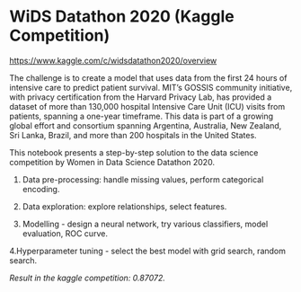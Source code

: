 # WiDS Datathon 2020 (Kaggle Competition) 

https://www.kaggle.com/c/widsdatathon2020/overview


The challenge is to create a model that uses data from the first 24 hours of intensive care to predict patient survival. MIT’s GOSSIS community initiative, with privacy certification from the Harvard Privacy Lab, has provided a dataset of more than 130,000 hospital Intensive Care Unit (ICU) visits from patients, spanning a one-year timeframe. This data is part of a growing global effort and consortium spanning Argentina, Australia, New Zealand, Sri Lanka, Brazil, and more than 200 hospitals in the United States.

This notebook presents a step-by-step solution to the data science competition by Women in Data Science Datathon 2020.

1. Data pre-processing: handle missing values, perform categorical encoding.

2. Data exploration: explore relationships, select features.

3. Modelling - design a neural network, try various classifiers, model evaluation, ROC curve.

4.Hyperparameter tuning - select the best model with grid search, random search. 

*Result in the kaggle competition: 0.87072.*